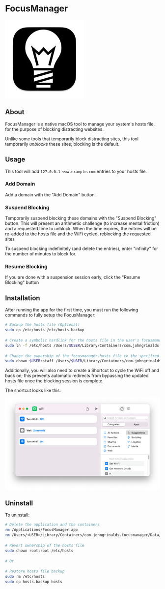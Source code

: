 #  FocusManager

![](./focusmanager/Assets.xcassets/AppIcon.appiconset/256-mac.png)

## About

FocusManager is a native macOS tool to manage your system's hosts file, for the purpose of blocking distracting websites.

Unlike some tools that temporarily block distracting sites, this tool temporarily *unblocks* these sites; blocking is the default.

## Usage

This tool will add `127.0.0.1 www.example.com` entries to your hosts file. 

### Add Domain
Add a domain with the "Add Domain" button.

### Suspend Blocking
Temporarily suspend blocking these domains with the "Suspend Blocking" button. This will present an arithmetic challenge (to increase mental friction) and a requested time to unblock. When the time expires, the entries will be re-added to the hosts file and the WiFi cycled, reblocking the requested sites

To suspend blocking indefinitely (and delete the entries), enter "infinity" for the number of minutes to block for.

### Resume Blocking
If you are done with a suspension session early, click the "Resume Blocking" button


## Installation

After running the app for the first time, you must run the following commands to fully setup the FocusManager:

```bash
# Backup the hosts file (Optional)
sudo cp /etc/hosts /etc/hosts.backup

# Create a symbolic hardlink for the hosts file in the user's focusmanager directory
sudo ln -f /etc/hosts /Users/$USER/Library/Containers/com.johngrinalds.focusmanager/Data/Documents/focusmanager-hosts

# Change the ownership of the focusmanager-hosts file to the specified user
sudo chown $USER:staff /Users/$USER/Library/Containers/com.johngrinalds.focusmanager/Data/Documents/focusmanager-hosts
```

Additionally, you will also need to create a Shortcut to cycle the WiFi off and back on; this prevents automatic redirects from bypassing the updated hosts file once the blocking session is complete.

The shortcut looks like this:

![](./images/wifi.png)

## Uninstall

To uninstall:

```bash
# Delete the application and the containers
rm /Applications/FocusManager.app
rm /Users/<USER>/Library/Containers/com.johngrinalds.focusmanager/Data/Documents/focusmanager-hosts

# Revert ownership of the hosts file
sudo chown root:root /etc/hosts

# Or

# Restore hosts file backup
sudo rm /etc/hosts
sudo cp hosts.backup hosts 
```
